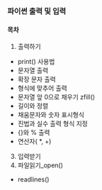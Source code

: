 ### 파이썬 출력 및 입력

#### 목차
1. 출력하기
- print() 사용법
- 문자열 출력
- 확장 문자 출력
- 형식에 맞추어 출력
- 문자열 앞 0으로 채우기 zfill()
- 길이와 정렬
- 채움문자와 숫자 표시형식
- 진법과 실수 출력 형식 지정
- {}와 % 출력
- 연산자( *, +)
3. 입력받기
4. 파일읽기_open()
- readlines()
